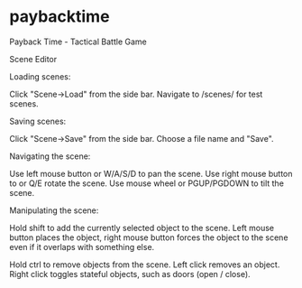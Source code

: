 paybacktime
===========

Payback Time - Tactical Battle Game

Scene Editor

Loading scenes:

Click "Scene->Load" from the side bar.
Navigate to <install-dir>/scenes/ for test scenes.

Saving scenes: 

Click "Scene->Save" from the side bar. Choose a file name and "Save".

Navigating the scene:

Use left mouse button or W/A/S/D to pan the scene.
Use right mouse button to or Q/E rotate the scene.
Use mouse wheel or PGUP/PGDOWN to tilt the scene.

Manipulating the scene:

Hold shift to add the currently selected object to the scene.
Left mouse button places the object, right mouse button forces
the object to the scene even if it overlaps with something else.

Hold ctrl to remove objects from the scene. Left click removes an object.
Right click toggles stateful objects, such as doors (open / close).
